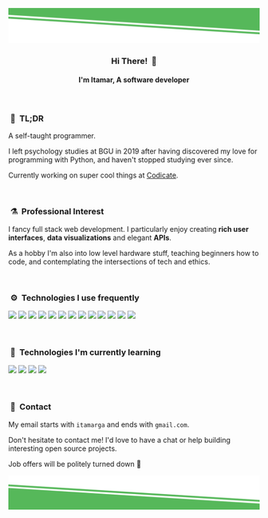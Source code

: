 ![alt text](./images/top-decoration.svg)
<h3 align="center">Hi There! &nbsp;👋</h3>
<h4 align="center">I'm Itamar, A software developer</h4>

<br>

### &nbsp;💬&nbsp; TL;DR

A self-taught programmer.

I left psychology studies at BGU in 2019 after having discovered my love for programming with Python, and haven't stopped studying ever since.

Currently working on super cool things at [Codicate](https://www.codicate.com/).

<br>

### &nbsp;⚗️&nbsp; Professional Interest

I fancy full stack web development.
I particularly enjoy creating **rich user interfaces**, **data visualizations** and elegant **APIs**.

As a hobby I'm also into low level hardware stuff, teaching beginners how to code, and contemplating the intersections of tech and ethics.

<br>

### &nbsp;⚙️&nbsp; Technologies I use frequently

<p>
<img src="https://img.shields.io/badge/python-blue.svg?&style=for-the-badge&logo=python&logoColor=white" height="25"/>
<img src="https://img.shields.io/badge/javascript-F7DF1E.svg?&style=for-the-badge&logo=javascript&logoColor=white" height="25"/>
<img src="https://img.shields.io/badge/React-11cafb.svg?&style=for-the-badge&logo=react&logoColor=white" height="25"/>
<img src="https://img.shields.io/badge/HTML-red.svg?&style=for-the-badge&logo=html5&logoColor=white" height="25"/>
<img src="https://img.shields.io/badge/css-0397e0.svg?&style=for-the-badge&logo=css3&logoColor=white" height="25"/>
<img src="https://img.shields.io/badge/material%20UI-0081cb.svg?&style=for-the-badge&logo=material-ui&logoColor=white" height="25"/>
<img src="https://img.shields.io/badge/Flask-111111.svg?&style=for-the-badge&logo=flask&logoColor=white" height="25"/>
<img src="https://img.shields.io/badge/SQL-aac252.svg?&style=for-the-badge&logo=none&logoColor=white" height="25"/>
<img src="https://img.shields.io/badge/node.js-026e00.svg?&style=for-the-badge&logo=node.js&logoColor=white" height="25"/>
<img src="https://img.shields.io/badge/Express-388888.svg?&style=for-the-badge&logo=Express&logoColor=white" height="25"/>
<img src="https://img.shields.io/badge/mongo-10aa50.svg?&style=for-the-badge&logo=mongodb&logoColor=white" height="25"/>
<img src="https://img.shields.io/badge/graphql-d447a8.svg?&style=for-the-badge&logo=graphql&logoColor=white" height="25"/>
<img src="https://img.shields.io/badge/git-df5b3d.svg?&style=for-the-badge&logo=git&logoColor=white" height="25"/>
</p>

<br>

### &nbsp;🔬&nbsp; Technologies I'm currently learning
<p>
<img src="https://img.shields.io/badge/Rust-f54b00.svg?&style=for-the-badge&logo=Rust&logoColor=white" height="25"/>
<img src="https://img.shields.io/badge/arduino-03979c.svg?&style=for-the-badge&logo=arduino&logoColor=white" height="25"/>
<img src="https://img.shields.io/badge/Vue-41b883.svg?&style=for-the-badge&logo=Vue.js&logoColor=white" height="25"/>
<img src="https://img.shields.io/badge/React%20Native-11cafb.svg?&style=for-the-badge&logo=react&logoColor=white" height="25"/>
</p>

<br>

### &nbsp;🤙&nbsp; Contact

My email starts with `itamarga` and ends with `gmail.com`.

Don't hesitate to contact me! I'd love to have a chat or help building interesting open source projects.

Job offers will be politely turned down 🙂

![alt text](./images/bottom-decoration.svg)
